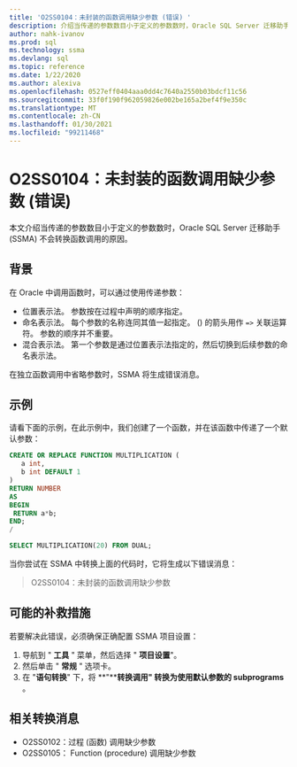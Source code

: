 ```yaml
---
title: 'O2SS0104：未封装的函数调用缺少参数 (错误) '
description: 介绍当传递的参数数目小于定义的参数数时，Oracle SQL Server 迁移助手 (SSMA) 不转换函数调用的原因。
author: nahk-ivanov
ms.prod: sql
ms.technology: ssma
ms.devlang: sql
ms.topic: reference
ms.date: 1/22/2020
ms.author: alexiva
ms.openlocfilehash: 0527eff0404aaa0dd4c7640a2550b03bdcf11c56
ms.sourcegitcommit: 33f0f190f962059826e002be165a2bef4f9e350c
ms.translationtype: MT
ms.contentlocale: zh-CN
ms.lasthandoff: 01/30/2021
ms.locfileid: "99211468"
---
```

# <a name="o2ss0104-unpackaged-function-call-is-missing-a-parameter-error"></a>O2SS0104：未封装的函数调用缺少参数 (错误) 

本文介绍当传递的参数数目小于定义的参数数时，Oracle SQL Server 迁移助手 (SSMA) 不会转换函数调用的原因。

## <a name="background"></a>背景

在 Oracle 中调用函数时，可以通过使用传递参数：

* 位置表示法。 参数按在过程中声明的顺序指定。
* 命名表示法。 每个参数的名称连同其值一起指定。  () 的箭头用作 `=>` 关联运算符。 参数的顺序并不重要。
* 混合表示法。 第一个参数是通过位置表示法指定的，然后切换到后续参数的命名表示法。

在独立函数调用中省略参数时，SSMA 将生成错误消息。

## <a name="example"></a>示例

请看下面的示例，在此示例中，我们创建了一个函数，并在该函数中传递了一个默认参数：

```sql
CREATE OR REPLACE FUNCTION MULTIPLICATION (
   a int,
   b int DEFAULT 1
)
RETURN NUMBER
AS
BEGIN
 RETURN a*b;
END;
/

SELECT MULTIPLICATION(20) FROM DUAL;
```

当你尝试在 SSMA 中转换上面的代码时，它将生成以下错误消息：

> O2SS0104：未封装的函数调用缺少参数

## <a name="possible-remedies"></a>可能的补救措施

若要解决此错误，必须确保正确配置 SSMA 项目设置：

1. 导航到 " **工具** " 菜单，然后选择 " **项目设置**"。
2. 然后单击 " **常规** " 选项卡。
3. 在 "**语句转换**" 下，将 **"****转换调用" 转换为使用默认参数的 subprograms** 。

## <a name="related-conversion-messages"></a>相关转换消息

* O2SS0102：过程 (函数) 调用缺少参数
* O2SS0105： Function (procedure) 调用缺少参数

